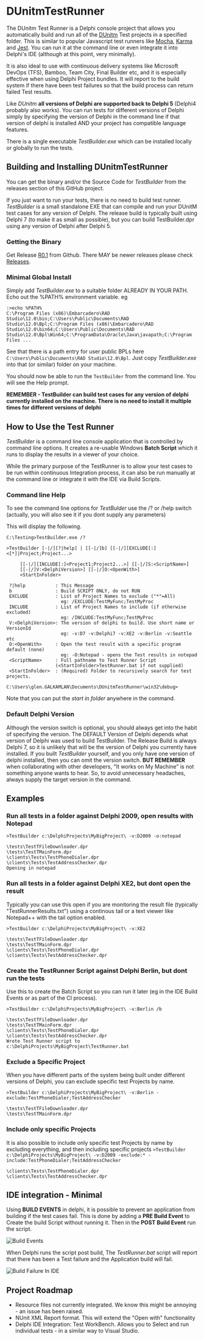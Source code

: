# DUnitmTestRunner
The DUnitm Test Runner is a Delphi console project that allows you automatically build and run all of the [DUnitm](https://github.com/glenkleidon/DelphiTips/wiki/DUnitm---Mini-Test-Framework) Test projects in a specified folder. This is similar to popular Javascript test runners like [Mocha](https://mochajs.org), [Karma](https://karma-runner.github.io/latest/index.html) and [Jest](https://jestjs.io/).  You can run it at the command line or even integrate it into Delphi's IDE (although at this point, very minimally).

It is also ideal to use with continuous delivery systems like Microsoft DevOps (TFS), Bamboo, Team City, Final Builder etc, and it is especially effective when using Delphi Project bundles.  It will report to the build system if there have been test failures so that the build process can return failed Test results.

Like _*DUnitm*_ **all versions of Delphi are supported back to Delphi 5** (Delphi4 probably also works).  You can run tests for different versions of Delphi simply by specifying the version of Delphi in the command line if that version of delphi is installed AND your project has compatible language features. 

There is a single executable _*TestBuilder.exe*_ which can be installed locally or globally to run the tests.  

## Building and Installing DUnitmTestRunner 
You can get the binary and/or the Source Code for _*TestBuilder*_ from the releases section of this GitHub project.

If you just want to run your tests, there is no need to build test runner.  _*TestBuilder*_ is a small standalone EXE that can compile and run your DUnitM test cases for any version of Delphi.  The release build is typically built using Delphi 7 (to make it as small as possible), but you can build TestBuilder.dpr using any version of Delphi after Delphi 5. 

### Getting the Binary
Get Release [R0.1](https://github.com/glenkleidon/DUnitmTestRunner/releases/download/R0.1/TestBuilder.exe) from Github. There MAY be newer releases please check [Releases](https://github.com/glenkleidon/DUnitmTestRunner/releases).

### Minimal Global Install
Simply add _*TestBuilder.exe*_ to a suitable folder ALREADY IN YOUR PATH.  Echo out the %PATH% environment variable. 
eg 
```
:>echo %PATH%
C:\Program Files (x86)\Embarcadero\RAD Studio\12.0\bin;C:\Users\Public\Documents\RAD Studio\12.0\Bpl;C:\Program Files (x86)\Embarcadero\RAD Studio\12.0\bin64;C:\Users\Public\Documents\RAD Studio\12.0\Bpl\Win64;C:\ProgramData\Oracle\Java\javapath;C:\Program Files ...
```

See that there is a path entry for user public BPLs here `C:\Users\Public\Documents\RAD Studio\12.0\Bpl`. Just copy _*TestBuilder.exe*_ into that (or similar) folder on your machine.

You should now be able to run the `TestBuilder` from the command line.  You will see the Help prompt.

**REMEMBER - TestBuilder can build test cases for any version of delphi currently installed on the machine. There is no need to install it multiple times for different versions of delphi**


## How to Use the Test Runner
_*TestBuilder*_ is a command line console application that is controlled by command line options.  It creates a re-usable Windows **Batch Script** which it runs to display the results in a viewer of your choice.

While the primary purpose of the TestRunner is to allow your test cases to be run within continuous Integration process, it can also be run manually at the command line or integrate it with the IDE via Build Scripts.

### Command line Help 
To see the command line options for _*TestBulder*_ use the /? or /help switch (actually, you will also see it if you dont supply any parameters)

This will display the following.

```
C:\Testing>TestBuilder.exe /?

>TestBuilder [-|/][?|help] | [[-|/]b] [[-|/][EXCLUDE[:]<[*]|Project;Project...>

     [[-|/][INCLUDE[:]<Project1;Project2...>] [[-|/]S:<ScriptName>]
     [[-|/]V:<DelphiVersion>] [[-|/]O:<OpenWith>]
     <StartInFolder>

 ?|help           : This Message
 b                : Build SCRIPT ONLY, do not RUN
 EXCLUDE          : List of Project Names to exclude ("*"=All)
                    eg: /EXCLUDE:TestMyFunc;TestMyProc
 INCLUDE          : List of Project Names to include (if otherwise excluded)
                    eg: /INCLUDE:TestMyFunc;TestMyProc
 V:<DelphiVersion>: The version of delphi to build. Use short name or VersionId
                    eg: -v:D7 -v:Delphi7 -v:XE2 -v:Berlin -v:Seattle etc
 O:<OpenWith>     : Open the test result with a specific program default (none)
                    eg: -O:Notepad - opens the Test results in notepad
 <ScriptName>     : Full pathname to Test Runner Script
                  (<StartInFolder>TestRunner.bat if not supplied)
 <StartInFolder>  : (Required) Folder to recursively search for test projects.

C:\Users\glen.GALKAMLAN\Documents\DUnitmTestRunner\win32\debug>
```
Note that you can put the _start in folder_ anywhere in the command. 

### Default Delphi Version
Although the version switch is optional, you should always get into the habit of specifying the version. The DEFAULT Version of Delphi depends what version of Delphi was used to build TestBuilder. The Release Build is always Delphi 7, so it is unlikely that will be the version of Delphi you currently have installed.  If you built *_TestBuilder_* yourself, and you only have one version of delphi installed, then you can omit the version switch.  **BUT REMEMBER** when collaborating with other developers, "It works on My Machine" is not something anyone wants to hear.  So, to avoid unnecessary headaches, always supply the target version in the command.

## Examples

### Run all tests in a folder against Delphi 2009, open results with Notepad

`>TestBuilder c:\DelphiProjects\MyBigProject\ -v:D2009 -o:notepad`
```
\tests\TestTFileDownloader.dpr
\tests\TestTMainForm.dpr
\clients\Tests\TestPhoneDialer.dpr
\clients\Tests\TestAddressChecker.dpr
Opening in notepad
```
### Run all tests in a folder against Delphi XE2, but dont open the result 
Typically you can use this open if you are monitoring the result file (typically "TestRunnerResults.txt") using a continous tail or a text viewer like Notepad++ with the tail option enabled.

`>TestBuilder c:\DelphiProjects\MyBigProject\ -v:XE2`
```
\tests\TestTFileDownloader.dpr
\tests\TestTMainForm.dpr
\clients\Tests\TestPhoneDialer.dpr
\clients\Tests\TestAddressChecker.dpr
```

### Create the TestRunner Script against Delphi Berlin, but dont run the tests
Use this to create the Batch Script so you can run it later (eg in the IDE Build Events or as part of the CI process).

`>TestBuilder c:\DelphiProjects\MyBigProject\ -v:Berlin /b`
```
\tests\TestTFileDownloader.dpr
\tests\TestTMainForm.dpr
\clients\Tests\TestPhoneDialer.dpr
\clients\Tests\TestAddressChecker.dpr
Wrote Test Runner script to c:\DelphiProjects\MyBigProject\TestRunner.bat
```
### Exclude a Specific Project
When you have different parts of the system being built under different versions of Delphi, you can exclude specific test Projects by name.

`>TestBuilder c:\DelphiProjects\MyBigProject\ -v:Berlin -exclude:TestPhoneDialer;TestAddressChecker`
```
\tests\TestTFileDownloader.dpr
\tests\TestTMainForm.dpr
```

### Include only specific Projects

It is also possible to include only specific test Projects by name by excluding everything, and then including specific projects 
`>TestBuilder c:\DelphiProjects\MyBigProject\ -v:D2009 -exclude:* -include:TestPhoneDialer;TestAddressChecker`
```
\clients\Tests\TestPhoneDialer.dpr
\clients\Tests\TestAddressChecker.dpr
```

## IDE integration - Minimal
Using **BUILD EVENTS** in delphi, it is possible to prevent an application from building if the test cases fail.  This is done by adding a **PRE Build Event** to Create the build Script without running it. Then in the **POST Build Event** run the script.  

![Build Events](https://raw.githubusercontent.com/glenkleidon/DUnitmTestRunner/master/Docs/BuildEvents.PNG)

When Delphi runs the script post build, The _*TestRunner.bat*_ script will report that there has been a Test failure and the Application build will fail.

![Build Failure In IDE](https://raw.githubusercontent.com/glenkleidon/DUnitmTestRunner/master/Docs/BuildFailedDueToFailedTest.PNG)

## Project Roadmap
 + Resource files not currently integrated.  We know this might be annoying - an issue has been raised.
 + NUnit XML Report format.  This will extend the "Open with" functionality 
 + Delphi IDE Integration: Test WorkBench.  Allows you to Select and run individual tests - in a similar way to Visual Studio.










